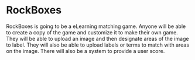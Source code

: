 # RockBoxes
RockBoxes is going to be a eLearning matching game. 
Anyone will be able to create a copy of the game and customize it to make their own game. They will be able to upload an image and then designate areas of the image to label. They will also be able to upload labels or terms to match with areas on the image. There will also be a system to provide a user score. 
